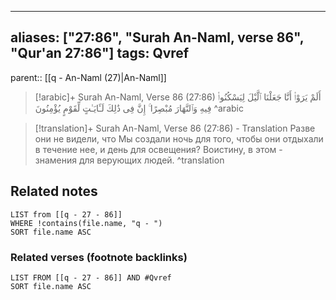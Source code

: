 
---
aliases: ["27:86", "Surah An-Naml, verse 86", "Qur'an 27:86"]
tags: Qvref
---

parent:: [[q - An-Naml (27)|An-Naml]]

> [!arabic]+ Surah An-Naml, Verse 86 (27:86)
> <span class="quran-arabic">أَلَمْ يَرَوْا۟ أَنَّا جَعَلْنَا ٱلَّيْلَ لِيَسْكُنُوا۟ فِيهِ وَٱلنَّهَارَ مُبْصِرًا ۚ إِنَّ فِى ذَٰلِكَ لَـَٔايَـٰتٍ لِّقَوْمٍ يُؤْمِنُونَ</span>
^arabic

> [!translation]+ Surah An-Naml, Verse 86 (27:86) - Translation
> Разве они не видели, что Мы создали ночь для того, чтобы они отдыхали в течение нее, и день для освещения? Воистину, в этом - знамения для верующих людей.
^translation



## Related notes
```dataview
LIST from [[q - 27 - 86]]
WHERE !contains(file.name, "q - ")
SORT file.name ASC
```

### Related verses (footnote backlinks)
```dataview
LIST FROM [[q - 27 - 86]] AND #Qvref
SORT file.name ASC
```

